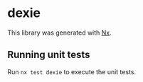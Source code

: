 # dexie

This library was generated with [Nx](https://nx.dev).

## Running unit tests

Run `nx test dexie` to execute the unit tests.
